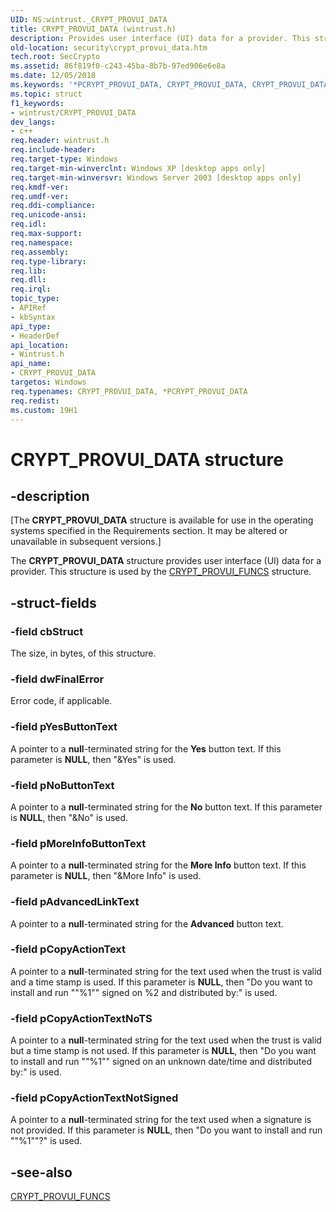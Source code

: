 ```yaml
---
UID: NS:wintrust._CRYPT_PROVUI_DATA
title: CRYPT_PROVUI_DATA (wintrust.h)
description: Provides user interface (UI) data for a provider. This structure is used by the CRYPT_PROVUI_FUNCS structure.
old-location: security\crypt_provui_data.htm
tech.root: SecCrypto
ms.assetid: 86f819f0-c243-45ba-8b7b-97ed906e6e8a
ms.date: 12/05/2018
ms.keywords: '*PCRYPT_PROVUI_DATA, CRYPT_PROVUI_DATA, CRYPT_PROVUI_DATA structure [Security], PCRYPT_PROVUI_DATA, PCRYPT_PROVUI_DATA structure pointer [Security], security.crypt_provui_data, wintrust/CRYPT_PROVUI_DATA, wintrust/PCRYPT_PROVUI_DATA'
ms.topic: struct
f1_keywords:
- wintrust/CRYPT_PROVUI_DATA
dev_langs:
- c++
req.header: wintrust.h
req.include-header: 
req.target-type: Windows
req.target-min-winverclnt: Windows XP [desktop apps only]
req.target-min-winversvr: Windows Server 2003 [desktop apps only]
req.kmdf-ver: 
req.umdf-ver: 
req.ddi-compliance: 
req.unicode-ansi: 
req.idl: 
req.max-support: 
req.namespace: 
req.assembly: 
req.type-library: 
req.lib: 
req.dll: 
req.irql: 
topic_type:
- APIRef
- kbSyntax
api_type:
- HeaderDef
api_location:
- Wintrust.h
api_name:
- CRYPT_PROVUI_DATA
targetos: Windows
req.typenames: CRYPT_PROVUI_DATA, *PCRYPT_PROVUI_DATA
req.redist: 
ms.custom: 19H1
---
```


# CRYPT_PROVUI_DATA structure


## -description


<p class="CCE_Message">[The  <b>CRYPT_PROVUI_DATA</b> structure is available for use in the operating systems specified in the Requirements section. It may be altered or unavailable in subsequent versions.]

The <b>CRYPT_PROVUI_DATA</b> structure provides user interface (UI) data for a provider. This structure is used by the <a href="https://docs.microsoft.com/windows/desktop/api/wintrust/ns-wintrust-crypt_provui_funcs">CRYPT_PROVUI_FUNCS</a> structure.


## -struct-fields




### -field cbStruct

The size, in bytes, of this structure.


### -field dwFinalError

Error code, if applicable.


### -field pYesButtonText

A pointer to a <b>null</b>-terminated string for the <b>Yes</b> button text. If this parameter is <b>NULL</b>, then "&amp;Yes" is used.


### -field pNoButtonText

A pointer to a <b>null</b>-terminated string for the <b>No</b> button text. If this parameter is <b>NULL</b>, then "&amp;No"  is used.


### -field pMoreInfoButtonText

A pointer to a <b>null</b>-terminated string for the <b>More Info</b> button text. If this parameter is <b>NULL</b>, then "&amp;More Info" is used.


### -field pAdvancedLinkText

A pointer to a <b>null</b>-terminated string for the <b>Advanced</b>  button  text.


### -field pCopyActionText

A pointer to a <b>null</b>-terminated string for the text used when the trust is valid and a time stamp is used. If this parameter is <b>NULL</b>, then "Do you want to install and run ""%1"" signed on %2 and distributed by:" is used.


### -field pCopyActionTextNoTS

A pointer to a <b>null</b>-terminated string for the text used when the trust is valid but a time stamp is not used. If this parameter is <b>NULL</b>, then "Do you want to install and run ""%1"" signed on an unknown date/time and distributed by:" is used.


### -field pCopyActionTextNotSigned

A pointer to a <b>null</b>-terminated string for the text used when a signature is not provided.  If this parameter is <b>NULL</b>, then "Do you want to install and run ""%1""?" is used.


## -see-also




<a href="https://docs.microsoft.com/windows/desktop/api/wintrust/ns-wintrust-crypt_provui_funcs">CRYPT_PROVUI_FUNCS</a>
 

 

